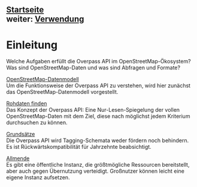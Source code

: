 [Startseite](../index.md)  
weiter: [Verwendung](../targets/index.md)  
---

Einleitung
==========

Welche Aufgaben erfüllt die Overpass API im OpenStreetMap-Ökosystem?
Was sind OpenStreetMap-Daten und was sind Abfragen und Formate?

[OpenStreetMap-Datenmodell](osm_data_model.md)  
Um die Funktionsweise der Overpass API zu verstehen,
wird hier zunächst das OpenStreetMap-Datenmodell vorgestellt.

[Rohdaten finden](mission.md)  
Das Konzept der Overpass API:
Eine Nur-Lesen-Spiegelung der vollen OpenStreetMap-Daten
mit dem Ziel, diese nach möglichst jedem Kriterium durchsuchen zu können.

[Grundsätze](assertions.md)  
Die Overpass API wird Tagging-Schemata weder fördern noch behindern.
Es ist Rückwärtskompatibilität für Jahrzehnte beabsichtigt.

[Allmende](commons.md)  
Es gibt eine öffentliche Instanz, die größtmögliche Ressourcen bereitstellt,
aber auch gegen Übernutzung verteidigt.
Großnutzer können leicht eine eigene Instanz aufsetzen.
